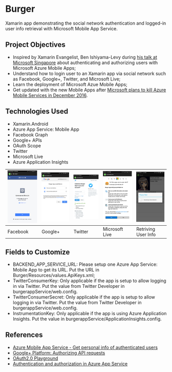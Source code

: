 # Burger
Xamarin app demonstrating the social network authentication and logged-in user info retrieval with Microsoft Mobile App Service.

## Project Objectives
- Inspired by Xamarin Evangelist, Ben Ishiyama-Levy during [his talk at Microsoft Singapore](https://www.meetup.com/SingaporeMobileDev/events/234494626/) about authenticating and authorizing users with Microsoft Azure Mobile Apps;
- Understand how to login user to an Xamarin app via social network such as Facebook, Google+, Twitter, and Microsoft Live;
- Learn the deployment of Microsoft Azue Mobile Apps;
- Get updated with the new Mobile Apps after [Microsoft plans to kill Azure Mobile Services in December 2016](http://venturebeat.com/2016/05/10/microsoft-killing-azure-mobile-services-in-december-will-migrate-sites-to-app-service-starting-september-1/).

## Technologies Used
- Xamarin.Android
- Azure App Service: Mobile App
- Facebook Graph
- Google+ APIs
- OAuth Scope
- Twitter
- Microsoft Live
- Azure Application Insights

| ![Facebook Login](github-images/facebook-login.png?raw=true) | ![Google+ Login](github-images/google-plus-login.png?raw=true) | ![Twitter Login](github-images/twitter-login.png?raw=true) | ![Microsoft Live Login](github-images/microsoft-live-login.png?raw=true) | ![Retrieving User Info](github-images/retrieving-info.png?raw=true) |
| --- | --- | --- | --- | --- |
| Facebook | Google+ | Twitter | Microsoft Live | Retriving User Info |

## Fields to Customize
- BACKEND_APP_SERVICE_URL: Please setup one Azure App Service: Mobile App to get its URL. Put the URL in Burger/Resources/values.ApiKeys.xml;
- TwitterConsumerKey: Only applicable if the app is setup to allow logging in via Twitter. Put the value from Twitter Developer in burgerappService/web.config.
- TwitterConsumerSecret: Only applicable if the app is setup to allow logging in via Twitter. Put the value from Twitter Developer in burgerappService/web.config.
- InstrumentationKey: Only applicable if the app is using Azure Application Insights. Put the value in burgerappService/ApplicationInsights.config.

## References
- [Azure Mobile App Service - Get personal info of authenticated users](http://social.technet.microsoft.com/wiki/contents/articles/34290.azure-mobile-app-service-get-personal-info-of-authenticated-users.aspx)
- [Google+ Platform: Authorizing API requests](https://developers.google.com/+/web/api/rest/oauth)
- [OAuth2.0 Playground](https://developers.google.com/oauthplayground/)
- [Authentication and authorization in Azure App Service](https://azure.microsoft.com/en-us/documentation/articles/app-service-authentication-overview/)